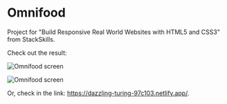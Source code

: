 # Omnifood
Project for "Build Responsive Real World Websites with HTML5 and CSS3" from StackSkills.

Check out the result:

![Omnifood screen](images/Omnifoodmobile.gif)

![Omnifood screen](images/Omnifoodgif.gif)

Or, check in the link: https://dazzling-turing-97c103.netlify.app/.

